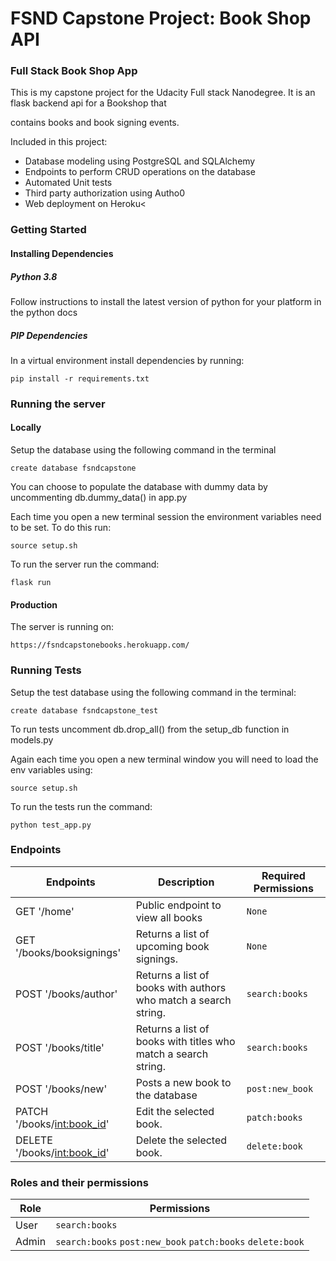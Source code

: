 # FSND Capstone Project: Book Shop API
### Full Stack Book Shop App
This is my capstone project for the Udacity Full stack Nanodegree. It is an flask backend api for a Bookshop that

contains books and book signing events.

Included in this project:
- Database modeling using PostgreSQL and SQLAlchemy
- Endpoints to perform CRUD operations on the database
- Automated Unit tests
- Third party authorization using Autho0
- Web deployment on Heroku<

### Getting Started
#### Installing Dependencies

##### Python 3.8

Follow instructions to install the latest version of python for your platform in the python docs

##### PIP Dependencies

In a virtual environment install dependencies by running:

`pip install -r requirements.txt`


### Running the server

#### Locally

Setup the database using the following command in the terminal

`create database fsndcapstone`

You can choose to populate the database with dummy data by uncommenting db.dummy_data() in app.py

Each time you open a new terminal session the environment variables need to be set. To do this run:

`source setup.sh`

To run the server run the command:

`flask run`

#### Production

The server is running on:

`https://fsndcapstonebooks.herokuapp.com/`

### Running Tests

Setup the test database using the following command in the terminal:

`create database fsndcapstone_test`

To run tests uncomment db.drop_all() from the setup_db function in models.py

Again each time you open a new terminal window you will need to load the env variables using:

`source setup.sh`

To run the tests run the command:

`python test_app.py`

### Endpoints

| Endpoints | Description | Required Permissions |
| ----------- | ----------- | ---------- |
| GET '/home' | Public endpoint to view all books | `None` |
| GET '/books/booksignings' | Returns a list of upcoming book signings.  | `None` |
| POST '/books/author' | Returns a list of books with authors who match a search string.  | `search:books` |
| POST '/books/title' | Returns a list of books with titles who match a search string. | `search:books` |
| POST '/books/new' | Posts a new book to the database  | `post:new_book` |
| PATCH '/books/<int:book_id>' | Edit the selected book.  | `patch:books` |
| DELETE '/books/<int:book_id>' | Delete the selected book.  | `delete:book` |

### Roles and their permissions

| Role | Permissions | 
| ----------- | ----------- |
| User | `search:books` |
| Admin | `search:books` `post:new_book` `patch:books` `delete:book` |
